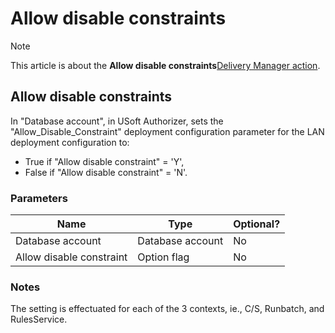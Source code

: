# Allow disable constraints



> [!NOTE]
> This article is about the **Allow disable constraints**[Delivery Manager action](/docs/Continuous%20delivery/Delivery%20Manager%20actions%20by%20name).

## **Allow disable constraints**

In "Database account", in USoft Authorizer, sets the "Allow_Disable_Constraint" deployment configuration parameter for the LAN deployment configuration to:

- True if "Allow disable constraint" = 'Y',
- False if "Allow disable constraint" = 'N'.

### Parameters

|**Name**|**Type**|**Optional?**|
|--------|--------|--------|
|Database account|Database account|No      |
|Allow disable constraint|Option flag|No      |



### Notes

The setting is effectuated for each of the 3 contexts, ie., C/S, Runbatch, and RulesService.